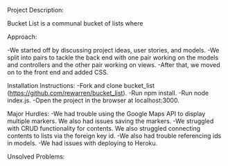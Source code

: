 Project Description:

Bucket List is a communal bucket of lists where


Approach:

-We started off by discussing project ideas, user stories, and models.
-We split into pairs to tackle the back end with one pair working on the models and controllers and the other pair working on views.
-After that, we moved on to the front end and added CSS.

Installation Instructions:
-Fork and clone bucket_list (https://github.com/rewarren/bucket_list).
-Run npm install.
-Run node index.js.
-Open the project in the browser at localhost:3000.

Major Hurdles:
-We had trouble using the Google Maps API to display multiple markers. We also had issues saving the markers.
-We struggled with CRUD functionality for contents. We also struggled connecting contents to lists via the foreign key id.
-We also had trouble referencing ids in models.
-We had issues with deploying to Heroku.

Unsolved Problems:
